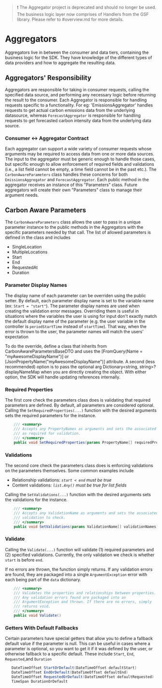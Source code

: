 > :exclamation:  The Aggregator project is deprecated and should no longer be used. The business logic layer now comprises of Handlers from the GSF library. Please refer to #overview.md for more details.

# Aggregators

Aggregators live in between the consumer and data tiers, containing the business
logic for the SDK. They have knowledge of the different types of data providers
and how to aggregate the resulting data.

## Aggregators' Responsibility

Aggregators are responsible for taking in consumer requests, calling the
specified data source, and performing any necessary logic before returning the
result to the consumer. Each Aggregator is responsible for handling requests
specific to a functionality. For eg: 'EmissionsAggregator' handles requests to
get actual carbon emissions data from the underlying datasource, whereas
`ForecastAggregator` is responsible for handling requests to get forecasted
carbon intensity data from the underlying data source.

### Consumer <-> Aggregator Contract

Each aggregator can support a wide variety of consumer requests whose arguments
may be required to access data from one or more data sources. The input to the
aggregator must be generic enough to handle those cases, but specific enough to
allow enforcement of required fields and validations (i.e., a list field cannot
be empty, a time field cannot be in the past etc.). The `CarbonAwareParameters`
class handles these concerns for both `EmissionsAggregator` and
`ForecastAggregator`. Each public method in the aggregator receives an instance
of this "Parameters" class. Future aggregators will create their own
"Parameters" class to manage their argument needs.

## Carbon Aware Parameters

The `CarbonAwareParameters` class allows the user to pass in a unique parameter
instance to the public methods in the Aggregators with the specific parameters
needed by that call. The list of allowed parameters is defined in the class and
includes

- SingleLocation
- MultipleLocations
- Start
- End
- RequestedAt
- Duration

### Parameter Display Names

The display name of each parameter can be overriden using the public setter. By
default, each parameter display name is set to the variable name (ex:
`Start = "start"`). The parameter display names are used when creating the
validation error messages. Overriding them is useful in situations where the
variables the user is using for input don't exactly match the default display
name of the parameter (e.g. the user variable in the controller is
`periodStartTime` instead of `startTime`). That way, when the error is thrown to
the user, the parameter names will match the users' expectation

To do the override, define a class that inherits from
CarbonAwareParametersBaseDTO and uses the [FromQuery(Name =
"myAwesomeDisplayName")] or [JsonPropertyName("myAwesomeDisplayName")]
attribute. A second (less recommended) option is to pass the optional arg
Dictionary<string, string>? displayNameMap when you are directly creating the
object. With either option, the SDK will handle updating references internally.

### Required Properties

The first core check the parameters class does is validating that required
parameters are defined. By default, all parameters are considered optional.
Calling the `SetRequiredProperties(...)` function with the desired arguments
sets the required parameters for the instance.

```csharp
    /// <summary>
    /// Accepts any PropertyNames as arguments and sets the associated property 
    /// as required for validation.
    /// </summary>
    public void SetRequiredProperties(params PropertyName[] requiredProperties)
```

### Validations

The second core check the parameters class does is enforcing validations on the
parameters themselves. Some common examples include

- Relationship validations: _`start < end` must be true_
- Content validations: _`list.Any()` must be true for list fields_

Calling the `SetValidations(...)` function with the desired arguments sets the
validations for the instance.

```csharp
    /// <summary>
    /// Accepts any ValidationName as arguments and sets the associated 
    /// validation to check.
    /// </summary>
    public void SetValidations(params ValidationName[] validationNames)
```

### Validate

Calling the `Validate(...)` function will validate (1) required parameters and
(2) specified validations. Currently, the only validation we check is whether
`start` is before `end`.

If no errors are thrown, the function simply returns. If any validation errors
are found, they are packaged into a single `ArgumentException` error with each
being part of the `data` dictionary.

```csharp
    /// <summary>
    /// Validates the properties and relationships between properties. 
    /// Any validation errors found are packaged into an
    /// ArgumentException and thrown. If there are no errors, simply 
    /// returns void.
    /// </summary>
    public void Validate()
```

### Getters With Default Fallbacks

Certain parameters have special getters that allow you to define a fallback
default value if the parameter is null. This can be useful in cases where a
parameter is optional, so you want to get it if it was defined by the user, or
otherwise fallback to a specific default. These include `Start`, `End`,
`Requested`,and `Duration`

```csharp
   DateTimeOffset StartOrDefault(DateTimeOffset defaultStart)
   DateTimeOffset EndOrDefault(DateTimeOffset defaultEnd)
   DateTimeOffset RequestedOrDefault(DateTimeOffset defaultRequested)
   TimeSpan DurationOrDefault
```
